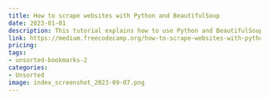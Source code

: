 ```yaml
---
title: How to scrape websites with Python and BeautifulSoup
date: 2023-01-01
description: This tutorial explains how to use Python and BeautifulSoup to scrape websites and extract data. It provides sample code and practical tips for web scraping.
link: https://medium.freecodecamp.org/how-to-scrape-websites-with-python-and-beautifulsoup-5946935d93fe
pricing: 
tags: 
- unsorted-bookmarks-2 
categories: 
- Unsorted 
image: index_screenshot_2023-09-07.png
---
```

